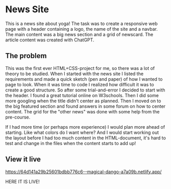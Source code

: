 # News Site

This is a news site about yoga! 
The task was to create a responsive web page with a header containing a logo, the name of the site and a navbar. The main content was a big news section and a grid of newscard. The article content was created with ChatGPT.

## The problem

This was the first ever HTML+CSS-project for me, so there was a lot of theory to be studied.
When I started with the news site I listed the requirements and made a quick sketch (pen and paper) of how I wanted to page to look.
When it was time to code I realized how difficult it was to create a good structure. So after some trial-and-error I decided to start with the header. I found a great tutorial online on W3schools. Then I did some more googling when the title didn't center as planned.
Then I moved on to the big featured section and found answers in some forum on how to center content.
The grid for the "other news" was done with some help from the pre-course.

If I had more time (or perhaps more experience) I would plan more ahead of starting. Like what colors do I want where? And I would start working out the layout before I had too much content in the HTML-document, it's hard to test and change in the files when the content starts to add up!

## View it live
https://64d141a29b25601bdbb776c6--magical-dango-a7a09b.netlify.app/

HERE IT IS LIVE!